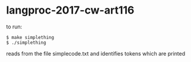 # langproc-2017-cw-art116

to run:
```
$ make simplething
$ ./simplething
```

reads from the file simplecode.txt and identifies tokens which are printed
